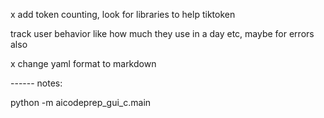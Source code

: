 x add token counting, look for libraries to help
tiktoken

track user behavior like how much they use in a day etc,
maybe for errors also

x change yaml format to markdown

------ notes:

python -m aicodeprep_gui_c.main
